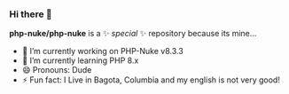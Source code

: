 ### Hi there 👋

**php-nuke/php-nuke** is a ✨ _special_ ✨ repository because its mine...

- 🔭 I’m currently working on PHP-Nuke v8.3.3
- 🌱 I’m currently learning PHP 8.x
- 😄 Pronouns: Dude
- ⚡ Fun fact: I Live in Bagota, Columbia and my english is not very good!

